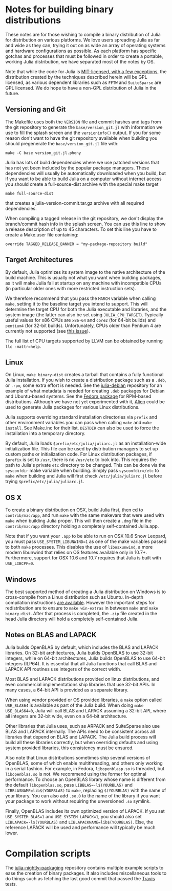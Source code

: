 Notes for building binary distributions
=======================================

These notes are for those wishing to compile a binary distribution of Julia
for distribution on various platforms.  We love users spreading Julia as
far and wide as they can, trying it out on as wide an array of
operating systems and hardware configurations as possible.  As each
platform has specific gotchas and processes that must be followed in
order to create a portable, working Julia distribution, we have
separated most of the notes by OS.

Note that while the code for Julia is
[MIT-licensed, with a few exceptions](https://github.com/JuliaLang/julia/blob/master/LICENSE.md),
the distribution created by the techniques described herein will be
GPL licensed, as various dependent libraries such as `FFTW` and
`SuiteSparse` are GPL licensed. We do hope to have a
non-GPL distribution of Julia in the future.

Versioning and Git
------------------
The Makefile uses both the `VERSION` file and commit hashes and tags from the
git repository to generate the `base/version_git.jl` with information we use to
fill the splash screen and the `versioninfo()` output. If you for some reason
don't want to have the git repository available when building you should
pregenerate the `base/version_git.jl` file with:

    make -C base version_git.jl.phony

Julia has lots of build dependencies where we use patched versions that has not
yet been included by the popular package managers. These dependencies will usually
be automatically downloaded when you build, but if you want to be able to build
Julia on a computer without internet access you should create a full-source-dist
archive with the special make target

    make full-source-dist

that creates a julia-version-commit.tar.gz archive with all required dependencies.

When compiling a tagged release in the git repository, we don't display the
branch/commit hash info in the splash screen. You can use this line to show
a release description of up to 45 characters. To set this line you have
to create a Make.user file containing:

    override TAGGED_RELEASE_BANNER = "my-package-repository build"

Target Architectures
--------------------

By default, Julia optimizes its system image to the native architecture of
the build machine. This is usually not what you want when building packages,
as it will make Julia fail at startup on any machine with incompatible CPUs
(in particular older ones with more restricted instruction sets).

We therefore recommend that you pass the `MARCH` variable when calling `make`,
setting it to the baseline target you intend to support. This will determine
the target CPU for both the Julia executable and libraries, and the system
image (the latter can also be set using `JULIA_CPU_TARGET`). Typically useful
values for x86 CPUs are `x86-64` and `core2` (for 64-bit builds) and
`pentium4` (for 32-bit builds). Unfortunately, CPUs older than Pentium 4
are currently not supported (see
[this issue](https://github.com/JuliaLang/julia/issues/7185)).

The full list of CPU targets supported by LLVM can be obtained by running
`llc -mattr=help`.

Linux
-----

On Linux, `make binary-dist` creates a tarball that contains a fully
functional Julia installation. If you wish to create a distribution
package such as a `.deb`, or `.rpm`, some extra effort is needed. See the
[julia-debian](https://github.com/staticfloat/julia-debian) repository
for an example of what metadata is needed for creating `.deb` packages
for Debian and Ubuntu-based systems. See the
[Fedora package](https://admin.fedoraproject.org/pkgdb/package/julia/)
for RPM-based distributions. Although we have not yet experimented
with it, [Alien](https://wiki.debian.org/Alien) could be used to
generate Julia packages for various Linux distributions.

Julia supports overriding standard installation directories via `prefix`
and other environment variables you can pass when calling `make` and
`make install`. See Make.inc for their list. `DESTDIR` can also be used
to force the installation into a temporary directory.

By default, Julia loads `$prefix/etc/julia/juliarc.jl` as an
installation-wide initialization file. This file can be used by
distribution managers to set up custom paths or initialization code.
For Linux distribution packages, if `$prefix` is
set to `/usr`, there is no `/usr/etc` to look into. This requires
the path to Julia's private `etc` directory to be changed.  This can
be done via the `sysconfdir` make variable when building.  Simply
pass `sysconfdir=/etc` to `make` when building and Julia will first
check `/etc/julia/juliarc.jl` before trying
`$prefix/etc/julia/juliarc.jl`.

OS X
----

To create a binary distribution on OSX, build Julia first, then cd to
`contrib/mac/app`, and run `make` with the same makevars that were used
with `make` when building Julia proper.  This will then
create a `.dmg` file in the `contrib/mac/app` directory holding a
completely self-contained Julia.app.

Note that if you want your `.app` to be able to run on OSX 10.6 Snow
Leopard, you must pass `USE_SYSTEM_LIBUNWIND=1` as one of the make
variables passed to both `make` processes. This disables the use of
`libosxunwind`, a more modern libunwind that relies on OS features
available only in 10.7+. Furthermore, support for OSX 10.6 and 10.7
requires that Julia is built with `USE_LIBCPP=0`.

Windows
-------

The best supported method of creating a Julia distribution on Windows
is to cross-compile from a Linux distribution such as Ubuntu. In-depth
compilation instructions [are
available](https://github.com/JuliaLang/julia/blob/master/README.windows.md).
However the important steps for redistribution are to ensure to `make
win-extras` in between `make` and `make binary-dist`.  After that process is
completed, the `.zip` file created in the head Julia directory will
hold a completely self-contained Julia.

Notes on BLAS and LAPACK
------------------------

Julia builds OpenBLAS by default, which includes the BLAS and LAPACK
libraries. On 32-bit architectures, Julia builds OpenBLAS to use
32-bit integers, while on 64-bit architectures, Julia builds OpenBLAS
to use 64-bit integers (ILP64). It is essential that all Julia functions
that call BLAS and LAPACK API routines use integers of the correct width.

Most BLAS and LAPACK distributions provided on linux distributions,
and even commercial implementations ship libraries that use 32-bit
APIs. In many cases, a 64-bit API is provided as a separate library.

When using vendor provided or OS provided libraries, a `make` option
called `USE_BLAS64` is available as part of the Julia build. When doing
`make USE_BLAS64=0`, Julia will call BLAS and LAPACK assuming a 32-bit
API, where all integers are 32-bit wide, even on a 64-bit architecture.

Other libraries that Julia uses, such as ARPACK and SuiteSparse also
use BLAS and LAPACK internally. The APIs need to be consistent across
all libraries that depend on BLAS and LAPACK. The Julia build process
will build all these libraries correctly, but when overriding defaults
and using system provided libraries, this consistency must be ensured.

Also note that Linux distributions sometimes ship several versions of
OpenBLAS, some of which enable multithreading, and others only working
in a serial fashion. For example, in Fedora, `libopenblasp.so` is threaded,
but `libopenblas.so` is not. We recommend using the former for optimal
performance. To choose an OpenBLAS library whose name is different from
the default `libopenblas.so`, pass `LIBBLAS=-l$(YOURBLAS)` and
`LIBBLASNAME=lib$(YOURBLAS)` to `make`, replacing `$(YOURBLAS)` with the
name of your library. You can also add `.so.0` to the name of the library
if you want your package to work without requiring the unversioned `.so`
symlink.

Finally, OpenBLAS includes its own optimized version of LAPACK. If you
set `USE_SYSTEM_BLAS=1` and `USE_SYSTEM_LAPACK=1`, you should also set
`LIBLAPACK=-l$(YOURBLAS)` and `LIBLAPACKNAME=lib$(YOURBLAS)`. Else, the
reference LAPACK will be used and performance will typically be much lower.

Compilation scripts
===================

The [julia-nightly-packaging](https://github.com/staticfloat/julia-nightly-packaging)
repository contains multiple example scripts to ease the creation of
binary packages. It also includes miscellaneous tools to do things such as
fetching the last good commit that passed the
[Travis](https://travis-ci.org/JuliaLang/julia/builds) tests.

